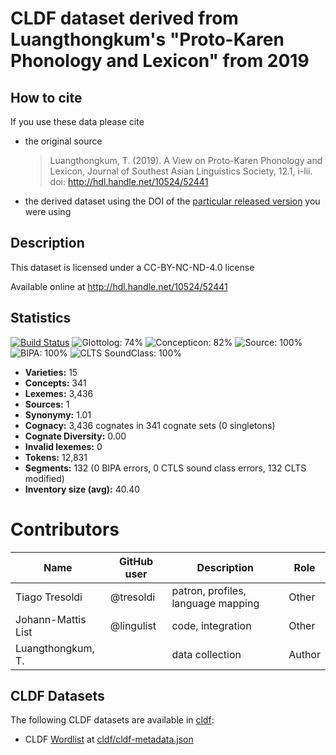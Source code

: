 # CLDF dataset derived from Luangthongkum's "Proto-Karen Phonology and Lexicon" from 2019

## How to cite

If you use these data please cite
- the original source
  > Luangthongkum, T. (2019). A View on Proto-Karen Phonology and Lexicon, Journal of Southest Asian Linguistics Society, 12.1, i-lii. doi: http://hdl.handle.net/10524/52441
- the derived dataset using the DOI of the [particular released version](../../releases/) you were using

## Description


This dataset is licensed under a CC-BY-NC-ND-4.0 license

Available online at http://hdl.handle.net/10524/52441

## Statistics


[![Build Status](https://travis-ci.org/lexibank/luangthongkumkaren.svg?branch=master)](https://travis-ci.org/lexibank/luangthongkumkaren)
![Glottolog: 74%](https://img.shields.io/badge/Glottolog-74%25-yellow.svg "Glottolog: 74%")
![Concepticon: 82%](https://img.shields.io/badge/Concepticon-82%25-yellowgreen.svg "Concepticon: 82%")
![Source: 100%](https://img.shields.io/badge/Source-100%25-brightgreen.svg "Source: 100%")
![BIPA: 100%](https://img.shields.io/badge/BIPA-100%25-brightgreen.svg "BIPA: 100%")
![CLTS SoundClass: 100%](https://img.shields.io/badge/CLTS%20SoundClass-100%25-brightgreen.svg "CLTS SoundClass: 100%")

- **Varieties:** 15
- **Concepts:** 341
- **Lexemes:** 3,436
- **Sources:** 1
- **Synonymy:** 1.01
- **Cognacy:** 3,436 cognates in 341 cognate sets (0 singletons)
- **Cognate Diversity:** 0.00
- **Invalid lexemes:** 0
- **Tokens:** 12,831
- **Segments:** 132 (0 BIPA errors, 0 CTLS sound class errors, 132 CLTS modified)
- **Inventory size (avg):** 40.40

# Contributors

Name | GitHub user | Description | Role
 --- | --- | --- | --- 
Tiago Tresoldi | @tresoldi | patron, profiles, language mapping | Other 
Johann-Mattis List | @lingulist | code, integration | Other
Luangthongkum, T. | | data collection | Author






## CLDF Datasets

The following CLDF datasets are available in [cldf](cldf):

- CLDF [Wordlist](https://github.com/cldf/cldf/tree/master/modules/Wordlist) at [cldf/cldf-metadata.json](cldf/cldf-metadata.json)
